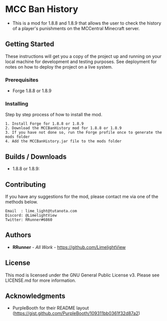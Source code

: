 # MCC Ban History

+ This is a mod for 1.8.8 and 1.8.9 that allows the user to check the history of a player's punishments on the MCCentral Minecraft server.

## Getting Started

These instructions will get you a copy of the project up and running on your local machine for development and testing purposes. See deployment for notes on how to deploy the project on a live system.

### Prerequisites

+ Forge 1.8.8 or 1.8.9

### Installing

Step by step process of how to install the mod.

```
1. Install Forge for 1.8.8 or 1.8.9
2. Download the MCCBanHistory mod for 1.8.8 or 1.8.9
3. If you have not done so, run the Forge profile once to generate the mods folder
4. Add the MCCBanHistory.jar file to the mods folder
```

## Builds / Downloads

* 1.8.8 or 1.8.9:

## Contributing

If you have any suggestions for the mod, please contact me via one of the methods below.
```
Email  : lime_light@tutanota.com
Discord: @LimelightView
Twitter: RRunner#6860
```

## Authors

* **RRunner** - *All Work* - https://github.com/LimelightView

## License

This mod is licensed under the GNU General Public License v3. Please see LICENSE.md for more information.

## Acknowledgments

* PurpleBooth for their README layout (https://gist.github.com/PurpleBooth/109311bb0361f32d87a2)
